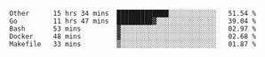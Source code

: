 <!--START_SECTION:waka-->

```text
Other      15 hrs 34 mins  █████████████░░░░░░░░░░░░   51.54 %
Go         11 hrs 47 mins  █████████▓░░░░░░░░░░░░░░░   39.04 %
Bash       53 mins         ▓░░░░░░░░░░░░░░░░░░░░░░░░   02.97 %
Docker     48 mins         ▓░░░░░░░░░░░░░░░░░░░░░░░░   02.68 %
Makefile   33 mins         ▒░░░░░░░░░░░░░░░░░░░░░░░░   01.87 %
```
<!--END_SECTION:waka-->
